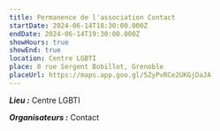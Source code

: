 ```yaml
---
title: Permanence de l'association Contact
startDate: 2024-06-14T18:30:00.000Z
endDate: 2024-06-14T19:30:00.000Z
showHours: true
showEnd: true
location: Centre LGBTI
place: 8 rue Sergent Bobillot, Grenoble
placeUrl: https://maps.app.goo.gl/5ZyPvRCe2UKGjDaJA
---
```






***Lieu :*** Centre LGBTI



***Organisateurs :*** Contact



